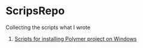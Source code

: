 # ScripsRepo
Collecting the scripts what I wrote

1. [Scripts for installing Polymer project on Windows](https://github.com/kirisky/ScripsRepo/tree/master/PolymerInstallScript)
